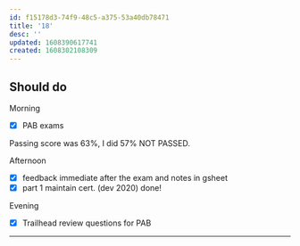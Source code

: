 ```yaml
---
id: f15178d3-74f9-48c5-a375-53a40db78471
title: '18'
desc: ''
updated: 1608390617741
created: 1608302108309
---
```


## Should do

Morning
- [x] PAB exams

Passing score was 63%, I did 57% NOT PASSED.

Afternoon
- [x] feedback immediate after the exam and notes in gsheet
- [x] part 1 maintain cert. (dev 2020) done!

Evening
- [x] Trailhead review questions for PAB

---
